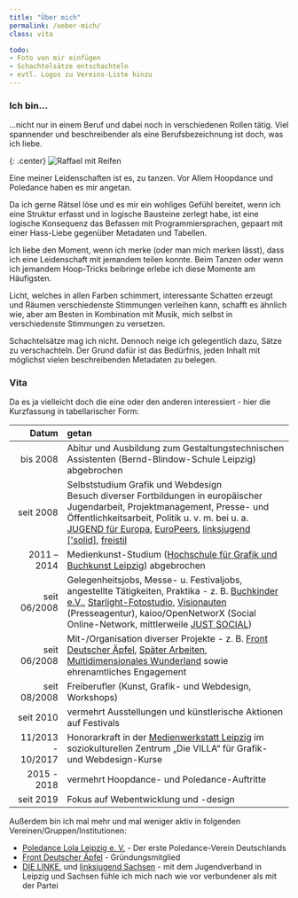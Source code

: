 ```yaml
---
title: "Über mich"
permalink: /ueber-mich/
class: vita

todo:
- Foto von mir einfügen
- Schachtelsätze entschachteln
- evtl. Logos zu Vereins-Liste hinzu
---
```


### Ich bin... 

...nicht nur in einem Beruf und dabei noch in verschiedenen Rollen tätig. Viel spannender und beschreibender als eine Berufsbezeichnung ist doch, was ich liebe.

{: .center}
![Raffael mit Reifen]({{site.imgpath}}/DSC05559_sw.jpg)

Eine meiner Leidenschaften ist es, zu tanzen. Vor Allem Hoopdance und Poledance haben es mir angetan.

Da ich gerne Rätsel löse und es mir ein wohliges Gefühl bereitet, wenn ich eine Struktur erfasst und in logische Bausteine zerlegt habe, ist eine logische Konsequenz das Befassen mit Programmiersprachen, gepaart mit einer Hass-Liebe gegenüber Metadaten und Tabellen.

Ich liebe den Moment, wenn ich merke (oder man mich merken lässt), dass ich eine Leidenschaft mit jemandem teilen konnte. Beim Tanzen oder wenn ich jemandem Hoop-Tricks beibringe erlebe ich diese Momente am Häufigsten.

Licht, welches in allen Farben schimmert, interessante Schatten erzeugt und Räumen verschiedenste Stimmungen verleihen kann, schafft es ähnlich wie, aber am Besten in Kombination mit Musik, mich selbst in verschiedenste Stimmungen zu versetzen.

Schachtelsätze mag ich nicht. Dennoch neige ich gelegentlich dazu, Sätze zu verschachteln. Der Grund dafür ist das Bedürfnis, jeden Inhalt mit möglichst vielen beschreibenden Metadaten zu belegen.

### Vita

Da es ja vielleicht doch die eine oder den anderen interessiert - hier die Kurzfassung in tabellarischer Form:

  Datum           | getan
-----------------:|:---------------------------------------
bis 2008          | Abitur und Ausbildung zum Gestaltungstechnischen Assistenten (Bernd-Blindow-Schule Leipzig) abgebrochen
seit 2008         | Selbststudium Grafik und Webdesign <br />Besuch diverser Fortbildungen in europäischer Jugendarbeit, Projektmanagement, Presse- und Öffentlichkeitsarbeit, Politik u. v. m. bei u. a. [JUGEND für Europa](https://www.jugendfuereuropa.de/), [EuroPeers](https://www.europeers.de/), [linksjugend ['solid]](https://www.linksjugend-solid.de/), [freistil](http://www.freistil-lsa.de/start/index.html)
2011 – 2014 | Medienkunst-Studium ([Hochschule für Grafik und Buchkunst Leipzig](http://www.hgb-leipzig.de/)) abgebrochen
seit 06/2008      | Gelegenheitsjobs, Messe- u. Festivaljobs, angestellte Tätigkeiten, Praktika - z. B. [Buchkinder e.V.](http://www.buchkinder.de/), [Starlight-Fotostudio](http://starlight-foto.de/), [Visionauten](http://visionauten.com/) (Presseagentur), kaioo/OpenNetworX (Social Online-Network, mittlerweile [JUST SOCIAL](https://www.just.social/))
seit 06/2008      | Mit-/Organisation diverser Projekte - z. B. [Front Deutscher Äpfel](http://apfelfront.de/), [Später Arbeiten](/archiv/spaeter-arbeiten/), [Multidimensionales Wunderland](/archiv/mein-wunderland-eu/) sowie ehrenamtliches Engagement
seit 08/2008      | Freiberufler (Kunst, Grafik- und Webdesign, Workshops)
seit 2010         | vermehrt Ausstellungen und künstlerische Aktionen auf Festivals
11/2013 - 10/2017 | Honorarkraft in der [Medienwerkstatt Leipzig](http://villa-leipzig.de/besuchen/werkstaetten/medienwerkstatt/) im soziokulturellen Zentrum „Die VILLA“ für Grafik- und Webdesign-Kurse
2015 - 2018       | vermehrt Hoopdance- und Poledance-Auftritte
seit 2019         | Fokus auf Webentwicklung und -design

Außerdem bin ich mal mehr und mal weniger aktiv in folgenden Vereinen/Gruppen/Institutionen:

* [Poledance Lola Leipzig e. V.](http://www.lola-leipzig.de/) - Der erste Poledance-Verein Deutschlands
* [Front Deutscher Äpfel](http://apfelfront.de/) - Gründungsmitglied
* [DIE LINKE.](https://www.die-linke.de) und [linksjugend Sachsen](http://www.linksjugend-sachsen.de/) - mit dem Jugendverband in Leipzig und Sachsen fühle ich mich nach wie vor verbundener als mit der Partei
